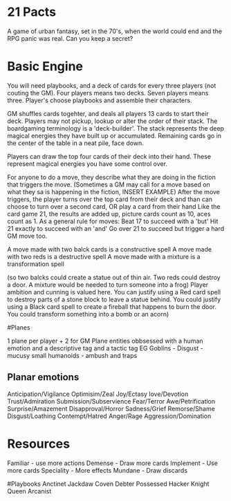 # 21 Pacts

A game of urban fantasy, set in the 70's, when the world could end and the RPG panic was real.
Can you keep a secret?

# Basic Engine
You will need playbooks, and a deck of cards for every three players (not couting the GM). Four players means two decks. Seven players means three.
Player's choose playbooks and assemble their characters.

GM shuffles cards togehter, and deals all players 13 cards to start their deck.
Players may not pickup, lookup or alter the order of their stack. The boardgaming terminology is a 'deck-builder'.
The stack represents the deep magical energies they have built up or accumulated. 
Remaining cards go in the center of the table in a neat pile, face down.

Players can draw the top four cards of their deck into their hand. These represent magical energies you have some control over.

For anyone to do a move, they describe what they are doing in the fiction that triggers the move. 
(Sometimes a GM may call for a move based on what they sa is happening in the fiction, INSERT EXAMPLE)
After the move triggers, the player turns over the top card from their deck and than can choose to turn over a second card, OR play a card from their hand
Like the card game 21, the results are added up, picture cards count as 10, aces count as 1.
As a general rule for moves:
  Beat 17 to succeed with a 'but'
  Hit 21 exactly to succeed with an 'and'
  Go over 21 to succeed but trigger a hard GM move too.

A move made with two balck cards is a constructive spell
A move made with two reds is a destructive spell
A move made with a mixture is a transformation spell

(so two balcks could create a statue out of thin air. Two reds could destroy a door. A mixture would be needed to turn someone into a frog)
Player ambition and cunning is valued here. You can justify using a Red card spell to destroy parts of a stone block to leave a statue  behind.
You could justify using a Black card spell to create a fireball that happens to burn the door. You could transform something into a bomb or an acorn)

#Planes

1 plane per player + 2 for GM
Plane entities obbsessed with a human emotion and a descriptive tag and a tactic tag
EG Goblins - Disgust - mucusy small humanoids - ambush and traps

## Planar emotions
Anticipation/Vigilance
Optimisim/Zeal
Joy/Ectasy
love/Devotion
Trust/Admiration
Submission/Subservience
Fear/Terror
Awe/Petrification
Surprise/Amazement
Disapproval/Horror
Sadness/Grief
Remorse/Shame
Disgust/Loathing
Contempt/Hatred
Anger/Rage
Aggression/Domination

# Resources
Familiar -  use more actions
Demense - Draw more cards
Implement - Use more cards
Speciality - More effects
Mundane - Draw discards

#Playbooks
Anctinet
Jackdaw
Coven
Debter
Possessed
Hacker
Knight
Queen
Arcanist



